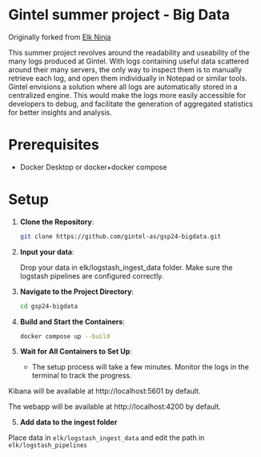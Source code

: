 # Gintel summer project - Big Data

Originally forked from [Elk Ninja](https://github.com/elkninja/elastic-stack-docker-part-one)

This summer project revolves around the readability and useability of the many logs produced at Gintel. With logs containing useful data scattered around their many servers, the only way to inspect them is to manually retrieve each log, and open them individually in Notepad or similar tools. Gintel envisions a solution where all logs are automatically stored in a centralized engine. This would make the logs more easily accessible for developers to debug, and facilitate the generation of aggregated statistics for better insights and analysis.


# Prerequisites
- Docker Desktop or docker+docker compose


# Setup

1. **Clone the Repository**:

    ```bash
    git clone https://github.com/gintel-as/gsp24-bigdata.git
    ```
2. **Input your data**:

    Drop your data in elk/logstash_ingest_data folder. Make sure the logstash pipelines are configured correctly.


2. **Navigate to the Project Directory**:

    ```bash
    cd gsp24-bigdata
    ```

3. **Build and Start the Containers**:

    ```bash
    docker compose up --build
    ```

4. **Wait for All Containers to Set Up**:
    - The setup process will take a few minutes. Monitor the logs in the terminal to track the progress.

Kibana will be available at http://localhost:5601 by default. 

The webapp will be available at http://localhost:4200 by default.

5. **Add data to the ingest folder**

Place data in `elk/logstash_ingest_data` and edit the path in `elk/logstash_pipelines`
